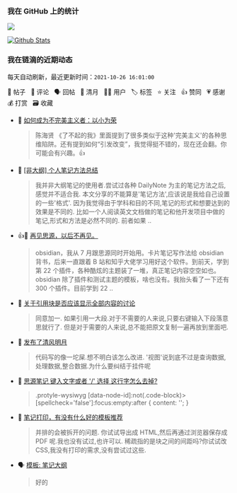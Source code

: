 ### 我在 GitHub 上的统计

<a title="Hits" target="_blank" href="https://github.com/Crowds21/Crowds21"><img src="https://hits.b3log.org/crowds21/crowds21.svg"></a>

[![Github Stats](https://github-readme-stats.vercel.app/api?username=crowds21&theme=tokyonight&show_icons=true)](https://github.com/crowds21)

<!--events start -->

### 我在链滴的近期动态

每天自动刷新，最近更新时间：`2021-10-26 16:01:00`

📝 帖子 &nbsp; 💬 评论 &nbsp; 🗣 回帖 &nbsp; 🌙 清月 &nbsp; 👨‍💻 用户 &nbsp; 🏷️ 标签 &nbsp; ⭐️ 关注 &nbsp; 👍 赞同 &nbsp; 💗 感谢 &nbsp; 💰 打赏 &nbsp; 🗃 收藏

* 💬 [如何成为不完美主义者：以小为荣](https://ld246.com/article/1635175363221/comment/1635211566330#comments)

  > 陈海贤 《了不起的我》里面提到了很多类似于这种'完美主义'的各种思维陷阱。还有提到如何“引发改变”，我觉得挺不错的，现在还会翻。你可能会有兴趣。👍
* 📝 [[非大纲] 个人笔记方法总结](https://ld246.com/article/1635163613031)

  > 我并非大纲笔记的使用者.尝试过各种 DailyNote 为主的笔记方法之后,感觉并不适合我. 本文分享的不能算是'笔记方法',应该说是我给自己设置的一些'格式'. 因为我觉得由于学科和目的不同,笔记的形式和想要达到的效果是不同的. 比如一个人阅读英文文档做的笔记和他开发项目中做的笔记,形式和方法是必然不同的. 前者如果 ..
* 👍💬 [再见思源，以后不再见。](https://ld246.com/article/1630378855743/comment/1632017885190#comments)

  > obsidian，我从 7 月跟思源同时开始用。卡片笔记写作法给 obsidian 背书，后来一直跟着 B 站和知乎大佬学习用好这个软件。到前天，学到第 22 个插件，各种酷炫的主题装了一堆，真正笔记内容空空如也。obsidian 除了插件和测试主题的模板，啥也没有。我抬头看了一下还有 300 个插件。目前学到 22  ..
* 💬 [关于引用块是否应该显示全部内容的讨论](https://ld246.com/article/1635089610168/comment/1635125121333#comments)

  > 同意加一. 如果引用一大段.对于不需要的人来说,只要右键输入下段落意思就行了. 但是对于需要的人来说,总不能把原文复制一遍再放到里面吧.
* 🌙 [发布了清风明月](https://ld246.com/member/crowds21/breezemoons/1635085123455)

  > 代码写的像一坨屎.想不明白该怎么改进. '视图'说到底不过是查询数据, 处理数据,整合数据.为什么要纠结于挂件呢
* 💬 [思源笔记 键入文字或者 '/' 选择  这行字怎么去掉?](https://ld246.com/article/1635069072937/comment/1635078741721#comments)

  > .protyle-wysiwyg [data-node-id]:not(.code-block)&gt;[spellcheck='false']:focus:empty:after { content: ''; }
* 💬 [笔记打印，有没有什么好的模板推荐](https://ld246.com/article/1635040585013/comment/1635063678219#comments)

  > 并排的会被拆开的问题. 你试试导出成 HTML,然后再通过浏览器保存成 PDF 呢.我也没有试过,也许可以. 稀疏指的是块之间的间距吗?你试试改 CSS,我没有打印的需求,没有尝试过这些.
* 🗣 [模板: 笔记大纲](https://ld246.com/article/1634905527188/comment/1634910279516#comments)

  > 好的


<!--events end -->
